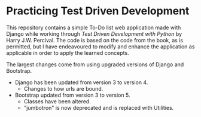 # Practicing Test Driven Development
This repository contains a simple To-Do list web application made with Django while working through
<cite>Test Driven Development with Python</cite> by Harry J.W. Percival. The code is based on the
code from the book, as is permitted, but I have endeavoured to modify and enhance the application
as applicable in order to apply the learned concepts.

The largest changes come from using upgraded versions of Django and Bootstrap.
    
* Django has been updated from version 3 to version 4.
    * Changes to how urls are bound.
* Bootstrap updated from version 3 to version 5.
    * Classes have been altered.
    * "jumbotron" is now deprecated and is replaced with Utilities.